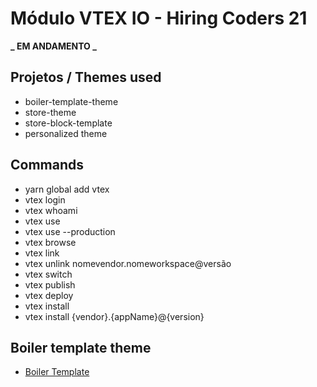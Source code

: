 # Módulo VTEX IO - Hiring Coders 21

**_ EM ANDAMENTO _**

## Projetos / Themes used

- boiler-template-theme
- store-theme
- store-block-template
- personalized theme

## Commands

- yarn global add vtex
- vtex login <workflow>
- vtex whoami
- vtex use <workflow>
- vtex use <workflow> --production
- vtex browse
- vtex link
- vtex unlink nomevendor.nomeworkspace@versão
- vtex switch <workflow>
- vtex publish
- vtex deploy
- vtex install
- vtex install {vendor}.{appName}@{version}

## Boiler template theme

- [Boiler Template](https://github.com/vtex-apps/minimum-boilerplate-theme)
